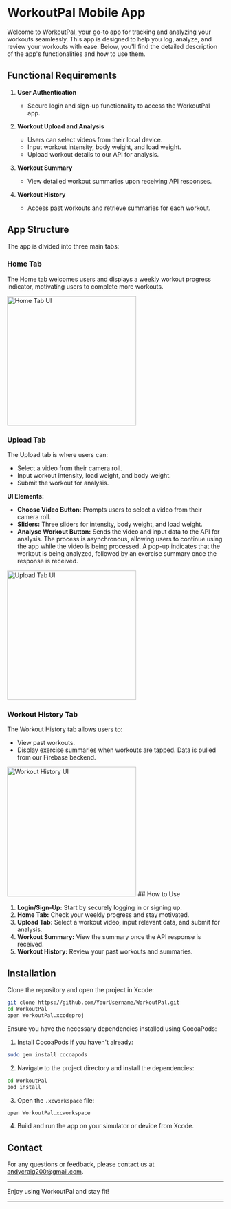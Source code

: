 # WorkoutPal Mobile App

Welcome to WorkoutPal, your go-to app for tracking and analyzing your workouts seamlessly. This app is designed to help you log, analyze, and review your workouts with ease. Below, you'll find the detailed description of the app's functionalities and how to use them.

## Functional Requirements

1. **User Authentication**
   - Secure login and sign-up functionality to access the WorkoutPal app.

2. **Workout Upload and Analysis**
   - Users can select videos from their local device.
   - Input workout intensity, body weight, and load weight.
   - Upload workout details to our API for analysis.

3. **Workout Summary**
   - View detailed workout summaries upon receiving API responses.

4. **Workout History**
   - Access past workouts and retrieve summaries for each workout.

## App Structure

The app is divided into three main tabs:

### Home Tab

The Home tab welcomes users and displays a weekly workout progress indicator, motivating users to complete more workouts.

<img src="home_tab_ui.png" alt="Home Tab UI" width="300"/>

### Upload Tab

The Upload tab is where users can:
- Select a video from their camera roll.
- Input workout intensity, load weight, and body weight.
- Submit the workout for analysis.

**UI Elements:**
- **Choose Video Button:** Prompts users to select a video from their camera roll.
- **Sliders:** Three sliders for intensity, body weight, and load weight.
- **Analyse Workout Button:** Sends the video and input data to the API for analysis. The process is asynchronous, allowing users to continue using the app while the video is being processed. A pop-up indicates that the workout is being analyzed, followed by an exercise summary once the response is received.

<img src="upload_tab_ui.png" alt="Upload Tab UI" width="300"/>

### Workout History Tab

The Workout History tab allows users to:
- View past workouts.
- Display exercise summaries when workouts are tapped. Data is pulled from our Firebase backend.

<img src="workout_history_ui.png" alt="Workout History UI" width="300"/>
## How to Use

1. **Login/Sign-Up:** Start by securely logging in or signing up.
2. **Home Tab:** Check your weekly progress and stay motivated.
3. **Upload Tab:** Select a workout video, input relevant data, and submit for analysis.
4. **Workout Summary:** View the summary once the API response is received.
5. **Workout History:** Review your past workouts and summaries.

## Installation

Clone the repository and open the project in Xcode:

```bash
git clone https://github.com/YourUsername/WorkoutPal.git
cd WorkoutPal
open WorkoutPal.xcodeproj
```

Ensure you have the necessary dependencies installed using CocoaPods:

1. Install CocoaPods if you haven't already:

```bash
sudo gem install cocoapods
```

2. Navigate to the project directory and install the dependencies:

```bash
cd WorkoutPal
pod install
```

3. Open the `.xcworkspace` file:

```bash
open WorkoutPal.xcworkspace
```

4. Build and run the app on your simulator or device from Xcode.

## Contact

For any questions or feedback, please contact us at [andycraig200@gmail.com](mailto:andycraig200@gmail.com).

---

Enjoy using WorkoutPal and stay fit!

---
